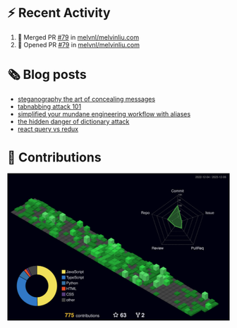 # :zap: Recent Activity

<!--START_SECTION:activity-->
1. 🎉 Merged PR [#79](https://github.com/melvnl/melvinliu.com/pull/79) in [melvnl/melvinliu.com](https://github.com/melvnl/melvinliu.com)
2. 💪 Opened PR [#79](https://github.com/melvnl/melvinliu.com/pull/79) in [melvnl/melvinliu.com](https://github.com/melvnl/melvinliu.com)
<!--END_SECTION:activity-->

# :newspaper_roll: Blog posts
<!-- BLOG-POST-LIST:START -->
- [steganography the art of concealing messages](https://melvinliu.com/blog/steganography-the-art-of-concealing-messages)
- [tabnabbing attack 101](https://melvinliu.com/blog/tabnabbing-attack-101)
- [simplified your mundane engineering workflow with aliases](https://melvinliu.com/blog/simplified-your-mundane-engineering-workflow-with-aliases)
- [the hidden danger of dictionary attack](https://melvinliu.com/blog/the-hidden-danger-of-dictionary-attack)
- [react query vs redux](https://melvinliu.com/blog/react-query-vs-redux)
<!-- BLOG-POST-LIST:END -->

# :sparkling_heart: Contributions

<a href="./profile-3d-contrib/profile-night-green.svg">
    <img width="900em" src="./profile-3d-contrib/profile-night-green.svg">
</a>
